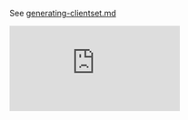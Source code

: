 See [generating-clientset.md](../../../../docs/devel/generating-clientset.md)


[![Analytics](https://kubernetes-site.appspot.com/UA-36037335-10/GitHub/cmd/libs/go2idl/client-gen/README.md?pixel)]()
